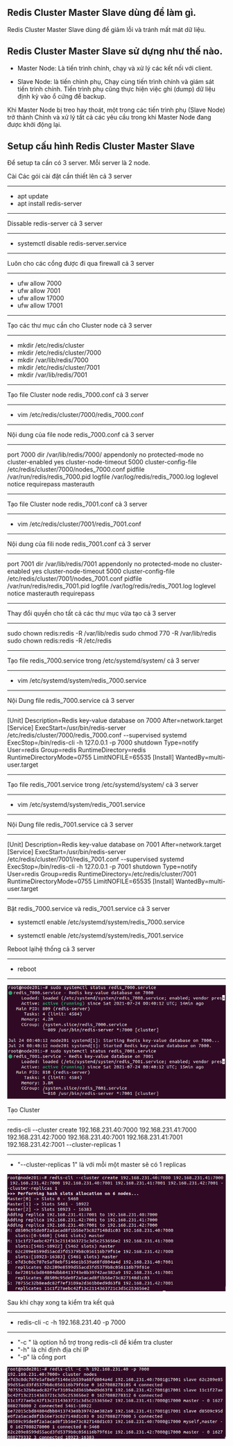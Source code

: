 ## Redis Cluster Master Slave dùng để làm gì.

Redis Cluster Master Slave dùng để giảm lỗi và tránh mất mát dữ liệu. 

## Redis Cluster Master Slave sử dựng như thế nào.

- Master Node: Là tiến trình chính, chạy và xử lý các kết nối với client.

- Slave Node: là tiến chình phụ, Chạy cùng tiến trình chính và giám sát tiến trình chính. Tiến trình phụ cũng thực hiện việc ghi (dump) dữ liệu định kỳ vào ổ cứng để backup.

Khi Master Node bị treo hay thoát, một trong các tiến trình phụ (Slave Node) trở thành Chính và xử lý tất cả các yêu cầu trong khi Master Node đang được khởi động lại.

## Setup cấu hình Redis Cluster Master Slave

Để setup ta cần có 3 server. Mỗi server là 2 node. 


Cài Các gói cài đặt cần thiết lên cả 3 server

---
- apt update
- apt install redis-server

---

Dissable redis-server cả 3 server

---
- systemctl disable redis-server.service
---

Luôn cho các cổng được đi qua firewall cả 3 server

---
- ufw allow 7000
- ufw allow 7001
- ufw allow 17000
- ufw allow 17001
---

Tạo các thư mục cần cho Cluster node cả 3 server

---
- mkdir /etc/redis/cluster
- mkdir /etc/redis/cluster/7000
- mkdir /var/lib/redis/7000
- mkdir /etc/redis/cluster/7001
- mkdir /var/lib/redis/7001
---
Tạo file Cluster node redis_7000.conf cả 3 server

---
- vim /etc/redis/cluster/7000/redis_7000.conf
---

Nội dung của file node redis_7000.conf cả 3 server

---
port 7000
dir /var/lib/redis/7000/
appendonly no
protected-mode no
cluster-enabled yes
cluster-node-timeout 5000
cluster-config-file /etc/redis/cluster/7000/nodes_7000.conf
pidfile /var/run/redis/redis_7000.pid
logfile /var/log/redis/redis_7000.log
loglevel notice
requirepass 
masterauth 

---


Tạo file Cluster node redis_7001.conf cả 3 server


---
- vim /etc/redis/cluster/7001/redis_7001.conf
---

Nội dung của fili node redis_7001.conf cả 3 server

---
port 7001
dir /var/lib/redis/7001
appendonly no
protected-mode no
cluster-enabled yes
cluster-node-timeout 5000
cluster-config-file /etc/redis/cluster/7001/nodes_7001.conf
pidfile /var/run/redis/redis_7001.pid
logfile /var/log/redis/redis_7001.log
loglevel notice
masterauth 
requirepass 

---


Thay đổi quyền cho tất cả các thư mục vừa tạo cả 3 server


---

sudo chown redis:redis -R /var/lib/redis
sudo chmod 770 -R /var/lib/redis
sudo chown redis:redis -R /etc/redis

---

Tạo file  redis_7000.service trong /etc/systemd/system/ cả 3 server

---
- vim /etc/systemd/system/redis_7000.service

--- 

Nội Dung file redis_7000.service cả 3 server

---

[Unit]
Description=Redis key-value database on 7000
After=network.target
[Service]
ExecStart=/usr/bin/redis-server /etc/redis/cluster/7000/redis_7000.conf --supervised systemd
ExecStop=/bin/redis-cli -h 127.0.0.1 -p 7000 shutdown
Type=notify
User=redis
Group=redis
RuntimeDirectory=redis
RuntimeDirectoryMode=0755
LimitNOFILE=65535
[Install]
WantedBy=multi-user.target

---

Tạo file  redis_7001.service trong /etc/systemd/system/ cả 3 server

---

- vim /etc/systemd/system/redis_7001.service

---

Nội Dung file redis_7001.service cả 3 server

---

[Unit]
Description=Redis key-value database on 7001
After=network.target
[Service]
ExecStart=/usr/bin/redis-server /etc/redis/cluster/7001/redis_7001.conf --supervised systemd
ExecStop=/bin/redis-cli -h 127.0.0.1 -p 7001 shutdown
Type=notify
User=redis
Group=redis
RuntimeDirectory=/etc/redis/cluster/7001
RuntimeDirectoryMode=0755
LimitNOFILE=65535
[Install]
WantedBy=multi-user.target

---

Bật redis_7000.service và redis_7001.service cả 3 server

- systemctl enable /etc/systemd/system/redis_7000.service

- systemctl enable /etc/systemd/system/redis_7001.service

Reboot lạihệ thống cả 3 server

---
- reboot
---

![redisimage5](Image/redisimage5.png)


Tạo Cluster 

---
redis-cli --cluster create 192.168.231.40:7000 192.168.231.41:7000 192.168.231.42:7000 192.168.231.40:7001 192.168.231.41:7001 192.168.231.42:7001 --cluster-replicas 1

---

- "--cluster-replicas 1" là với mỗi một master sẽ có 1 replicas 

![redisimage6](Image/redisimage6.png)

Sau khi chạy xong ta kiểm tra kết quả

---
- redis-cli -c -h 192.168.231.40 -p 7000
---

- "-c " là option hỗ trợ trong redis-cli để kiểm tra cluster
- "-h" là chỉ định địa chỉ IP
- "-p" là cổng port

![redisimage7](Image/redisimage7.png)

